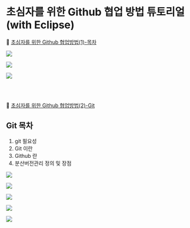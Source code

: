 # 초심자를 위한 Github 협업 방법 튜토리얼 (with Eclipse)

🐥 [초심자를 위한 Github 협업방법(1)-목차](https://velog.io/@aonee/Eclipse%EB%A1%9C-Github-%ED%98%91%EC%97%85%ED%95%98%EA%B8%B0-1-Git-%EC%9D%B4%EB%9E%80)

![](https://images.velog.io/images/aonee/post/89c422f6-81a2-4715-9f03-da316d7d23d1/image.png)

![](https://images.velog.io/images/aonee/post/c4e084b4-2f4e-4ee0-acf4-2dec6b073b84/image.png)

![](https://images.velog.io/images/aonee/post/313c1cf6-b9ed-439a-b5ef-bceb10b06c3f/image.png)



<br>
<br>



🐥 [초심자를 위한 Github 협업방법(2)-Git](https://velog.io/@aonee/Eclipse%EB%A1%9C-Github-%ED%98%91%EC%97%85%ED%95%98%EA%B8%B01-Git)

## Git 목차

1. git 필요성 <br>
2. Git 이란 <br>
3. Github 란 <br>
4. 분산버전관리 정의 및 장점 <br>

![](https://images.velog.io/images/aonee/post/e80eb148-49b2-4b48-9974-e6fbee8ebf02/image.png)

![](https://images.velog.io/images/aonee/post/b631d3f3-8d2c-4db5-8f24-24de89e2d6c9/image.png)

![](https://images.velog.io/images/aonee/post/21b64c4d-1356-4363-9af0-71caefc91507/image.png)

![](https://images.velog.io/images/aonee/post/5a8eade1-e78c-4ec3-9a53-b0bf27717a6c/image.png)

![](https://images.velog.io/images/aonee/post/96130dbc-9a23-4b9d-8cae-308e41848a25/image.png)




<br>
<br>

